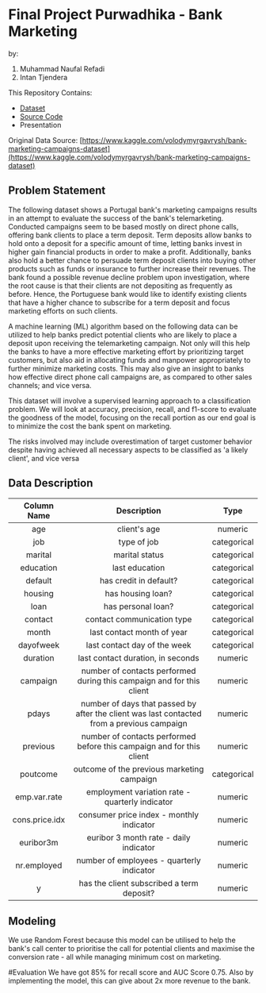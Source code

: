 # Final Project Purwadhika - Bank Marketing

by:
1. Muhammad Naufal Refadi
2. Intan Tjendera

This Repository Contains:
- [Dataset](https://github.com/PurwadhikaDev/DataWarrior_JC_DS_FT_BSD_JKT_14_FinalProject/blob/main/bank-additional-full.csv)
- [Source Code](https://github.com/PurwadhikaDev/DataWarrior_JC_DS_FT_BSD_JKT_14_FinalProject/blob/main/Final_Project_Purwadhika_Bank_Marketing.ipynb)
- Presentation

Original Data Source: [https://www.kaggle.com/volodymyrgavrysh/bank-marketing-campaigns-dataset](https://www.kaggle.com/volodymyrgavrysh/bank-marketing-campaigns-dataset)

## Problem Statement
The following dataset shows a Portugal bank's marketing campaigns results in an attempt to evaluate the success of the bank's telemarketing. Conducted campaigns seem to be based mostly on direct phone calls, offering bank clients to place a term deposit. Term deposits allow banks to hold onto a deposit for a specific amount of time, letting banks invest in higher gain financial products in order to make a profit. Additionally, banks also hold a better chance to persuade term deposit clients into buying other products such as funds or insurance to further increase their revenues. The bank found a possible revenue decline problem upon investigation, where the root cause is that their clients are not depositing as frequently as before. Hence, the Portuguese bank would like to identify existing clients that have a higher chance to subscribe for a term deposit and focus marketing efforts on such clients.

A machine learning (ML) algorithm based on the following data can be utilized to help banks predict potential clients who are likely to place a deposit upon receiving the telemarketing campaign. Not only will this help the banks to have a more effective marketing effort by prioritizing target customers, but also aid in allocating funds and manpower appropriately to further minimize marketing costs. This may also give an insight to banks how effective direct phone call campaigns are, as compared to other sales channels; and vice versa.

This dataset will involve a supervised learning approach to a classification problem. We will look at accuracy, precision, recall, and f1-score to evaluate the goodness of the model, focusing on the recall portion as our end goal is to minimize the cost the bank spent on marketing.

The risks involved may include overestimation of target customer behavior despite having achieved all necessary aspects to be classified as 'a likely client', and vice versa

## Data Description
| Column Name | Description  | Type  |
| :---:   | :---:| :---: |
| age     | client's age | numeric |
| job   | type of job  | categorical |
| marital | marital status | categorical |
| education| last education | categorical |
| default  | has credit in default?  | categorical |
| housing  | has housing loan? | categorical |
| loan     | has personal loan?  | categorical |
| contact  | contact communication type| categorical |
| month     | last contact month of year | categorical |
| dayofweek | last contact day of the week | categorical |
| duration     | last contact duration, in seconds| numeric |
| campaign     | number of contacts performed during this campaign and for this client| numeric |
| pdays    | number of days that passed by after the client was last contacted from a previous campaign| numeric |
| previous     | number of contacts performed before this campaign and for this client| numeric |
| poutcome     | outcome of the previous marketing campaign| categorical |
| emp.var.rate | employment variation rate - quarterly indicator| numeric |
|cons.price.idx| consumer price index - monthly indicator|numeric|
|euribor3m| euribor 3 month rate - daily indicator|numeric|
|nr.employed|number of employees - quarterly indicator|numeric|
|y | has the client subscribed a term deposit?|numeric|

## Modeling
We use Random Forest because this model can be utilised to help the bank's call center to prioritise the call for potential clients and maximise the conversion rate - all while managing minimum cost on marketing.

#Evaluation
We have got 85% for recall score and AUC Score 0.75. Also by implementing the model, this can give about 2x more revenue to the bank.
